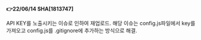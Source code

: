 <strong>👉22/06/14 SHA[1813747]</strong>

API KEY를 노출시키는 이슈로 인하여 재업로드.
해당 이슈는 config.js파일에서 key를 가져오고 config.js를 .gitignore에 추가하는 방식으로 해결.
